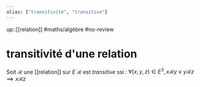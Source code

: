 ```yaml
---
alias: ["transitivité", "transitive"]
---
```

up::[[relation]]
#maths/algèbre #no-review 
# transitivité d'une relation
Soit $\mathscr R$ une [[relation]] sur $E$
$\mathscr R$ est _transitive_ ssi :
$\forall (x,y,z)\in E^3, x\mathscr Ry \vee y\mathscr Rz \implies x\mathscr Rz$


